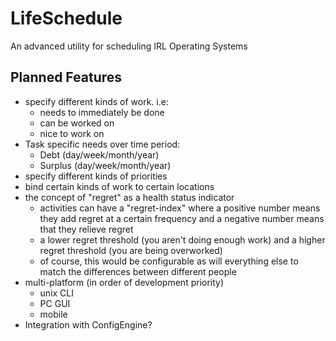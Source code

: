 # LifeSchedule
An advanced utility for scheduling IRL Operating Systems

## Planned Features
- specify different kinds of work. i.e:
  - needs to immediately be done
  - can be worked on
  - nice to work on
- Task specific needs over time period:
    - Debt (day/week/month/year)
    - Surplus (day/week/month/year)
- specify different kinds of priorities
- bind certain kinds of work to certain locations
- the concept of "regret" as a health status indicator
  - activities can have a "regret-index" where a positive number means they add regret at a certain frequency and a negative number means that they relieve regret
  - a lower regret threshold (you aren't doing enough work) and a higher regret threshold (you are being overworked)
  - of course, this would be configurable as will everything else to match the differences between different people
- multi-platform (in order of development priority)
  - unix CLI
  - PC GUI
  - mobile
- Integration with ConfigEngine?
